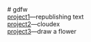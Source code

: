
  <div># gdfw</div>
  <div><a href="https://republishing-text.glitch.me">project1</a>—republishing text</div>
  <div><a href="https://cloudex.glitch.me">project2</a>—cloudex</div>
  <div><a href="https://draw-a-flower.glitch.me">project3</a>—draw a flower</div>

